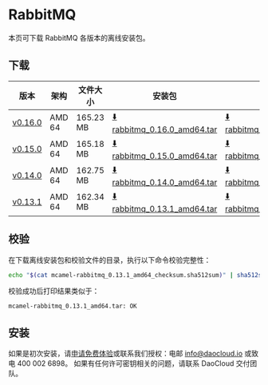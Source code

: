 # RabbitMQ

本页可下载 RabbitMQ 各版本的离线安装包。

## 下载

| 版本 | 架构 | 文件大小 | 安装包 | 校验文件 | 更新日期 |
| --- | ---- | ------ | ------ | ------ | ------- |
| [v0.16.0](../../../middleware/rabbitmq/release-notes.md) | AMD 64 | 165.23 MB | [:arrow_down: rabbitmq_0.16.0_amd64.tar](https://qiniu-download-public.daocloud.io/DaoCloud_Enterprise/mcamel-rabbitmq_0.16.0_amd64.tar) | [:arrow_down: rabbitmq_0.16.0_amd64_checksum.sha512sum](https://qiniu-download-public.daocloud.io/DaoCloud_Enterprise/mcamel-rabbitmq_0.16.0_amd64_checksum.sha512sum) | 2024-01-04 |
| [v0.15.0](../../../middleware/rabbitmq/release-notes.md) | AMD 64 | 165.18 MB | [:arrow_down: rabbitmq_0.15.0_amd64.tar](https://qiniu-download-public.daocloud.io/DaoCloud_Enterprise/mcamel-rabbitmq_0.15.0_amd64.tar) | [:arrow_down: rabbitmq_0.15.0_amd64_checksum.sha512sum](https://qiniu-download-public.daocloud.io/DaoCloud_Enterprise/mcamel-rabbitmq_0.15.0_amd64_checksum.sha512sum) | 2023-12-10 |
| [v0.14.0](../../../middleware/rabbitmq/release-notes.md) | AMD 64 | 162.75 MB | [:arrow_down: rabbitmq_0.14.0_amd64.tar](https://qiniu-download-public.daocloud.io/DaoCloud_Enterprise/mcamel-rabbitmq_0.14.0_amd64.tar) | [:arrow_down: rabbitmq_0.14.0_amd64_checksum.sha512sum](https://qiniu-download-public.daocloud.io/DaoCloud_Enterprise/mcamel-rabbitmq_0.14.0_amd64_checksum.sha512sum) | 2023-11-02 |
| [v0.13.1](../../../middleware/rabbitmq/release-notes.md) | AMD 64 | 162.34 MB | [:arrow_down: rabbitmq_0.13.1_amd64.tar](https://qiniu-download-public.daocloud.io/DaoCloud_Enterprise/mcamel-rabbitmq_0.13.1_amd64.tar) | [:arrow_down: rabbitmq_0.13.1_amd64_checksum.sha512sum](https://qiniu-download-public.daocloud.io/DaoCloud_Enterprise/mcamel-rabbitmq_0.13.1_amd64_checksum.sha512sum) | 2023-10-20 |

## 校验

在下载离线安装包和校验文件的目录，执行以下命令校验完整性：

```sh
echo "$(cat mcamel-rabbitmq_0.13.1_amd64_checksum.sha512sum)" | sha512sum -c
```

校验成功后打印结果类似于：

```none
mcamel-rabbitmq_0.13.1_amd64.tar: OK
```

## 安装

如果是初次安装，请[申请免费体验](../../../dce/license0.md)或联系我们授权：电邮 info@daocloud.io 或致电 400 002 6898。
如果有任何许可密钥相关的问题，请联系 DaoCloud 交付团队。
